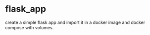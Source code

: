 # flask_app
create a simple flask app and import it in a docker image and docker compose with volumes.
